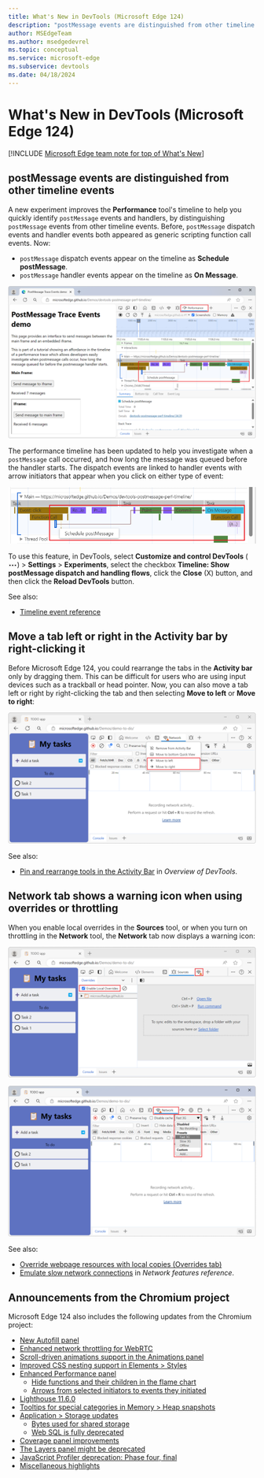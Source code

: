 ```yaml
---
title: What's New in DevTools (Microsoft Edge 124)
description: "postMessage events are distinguished from other timeline events. Move a tab left or right in the Activity bar by right-clicking it. Network tab shows a warning icon when using overrides or throttling. And more."
author: MSEdgeTeam
ms.author: msedgedevrel
ms.topic: conceptual
ms.service: microsoft-edge
ms.subservice: devtools
ms.date: 04/18/2024
---
```

# What's New in DevTools (Microsoft Edge 124)

[!INCLUDE [Microsoft Edge team note for top of What's New](../../includes/edge-whats-new-note.md)]


<!-- ====================================================================== -->
## postMessage events are distinguished from other timeline events

<!-- Subtitle: Easily investigate performance issues related to post messages across various threads in applications.  -->

A new experiment improves the **Performance** tool's timeline to help you quickly identify `postMessage` events and handlers, by distinguishing `postMessage` events from other timeline events.  Before, `postMessage` dispatch events and handler events both appeared as generic scripting function call events.  Now:
* `postMessage` dispatch events appear on the timeline as **Schedule postMessage**.
* `postMessage` handler events appear on the timeline as **On Message**.

!["Schedule postMessage" events and "On Message" events in the Performance tool](./devtools-124-images/post-message-events.png)

The performance timeline has been updated to help you investigate when a `postMessage` call occurred, and how long the message was queued before the handler starts.  The dispatch events are linked to handler events with arrow initiators that appear when you click on either type of event:

![Arrows linking dispatch events to handler events](./devtools-124-images/post-message-events-arrows.png)

To use this feature, in DevTools, select **Customize and control DevTools** (![the Customize and control DevTools icon](./devtools-124-images/customize-and-control-devtools-icon.png)) > **Settings** > **Experiments**, select the checkbox **Timeline: Show postMessage dispatch and handling flows**, click the **Close** (X) button, and then click the **Reload DevTools** button.

See also:
* [Timeline event reference](/microsoft-edge/devtools-guide-chromium/evaluate-performance/performance-reference)


<!-- ====================================================================== -->
## Move a tab left or right in the Activity bar by right-clicking it

<!-- Subtitle: Move the tabs in the Activity bar left or right by using the tab's context menu. -->

Before Microsoft Edge 124, you could rearrange the tabs in the **Activity bar** only by dragging them.  This can be difficult for users who are using input devices such as a trackball or head pointer.  Now, you can also move a tab left or right by right-clicking the tab and then selecting **Move to left** or **Move to right**:
<!-- todo: revise ui to **Move left** and **Move right**, then update text & png here -->

![The context menu from right-clicking a tool's tab on the Activity bar](./devtools-124-images/rearrange-tab.png)

See also:
* [Pin and rearrange tools in the Activity Bar](/microsoft-edge/devtools-guide-chromium/overview#pin-and-rearrange-tools-in-the-activity-bar) in _Overview of DevTools_.

<!-- todo: update png https://learn.microsoft.com/en-us/microsoft-edge/devtools-guide-chromium/about-tools-images/move-from-quickview-to-activitybar.png in section https://learn.microsoft.com/en-us/microsoft-edge/devtools-guide-chromium/about-tools#activity-bar-tools-vs-quick-view-tools -->

<!-- todo: in section https://learn.microsoft.com/en-us/microsoft-edge/devtools-guide-chromium/overview#pin-and-rearrange-tools-in-the-activity-bar state how to rearrange tool tabs within a toolbar -->

<!-- todo: update right-click menu in png https://learn.microsoft.com/en-us/microsoft-edge/devtools-guide-chromium/overview-images/remove-tool.png in section https://learn.microsoft.com/en-us/microsoft-edge/devtools-guide-chromium/overview#pin-and-rearrange-tools-in-the-activity-bar -->


<!-- ====================================================================== -->
## Network tab shows a warning icon when using overrides or throttling

<!-- Subtitle: Previously, this only worked in DevTools' legacy UI, but it's been fixed to work in the new UI now. -->

When you enable local overrides in the **Sources** tool, or when you turn on throttling in the **Network** tool, the **Network** tab now displays a warning icon:

![Network tool's tab showing a warning icon when local overrides are used](./devtools-124-images/network-warning-icon-overrides.png)

![Network tool's tab showing a warning icon when throttling is used](./devtools-124-images/network-warning-icon-throttling.png)

See also:
* [Override webpage resources with local copies (Overrides tab)](/microsoft-edge/devtools-guide-chromium/javascript/overrides)
* [Emulate slow network connections](/microsoft-edge/devtools-guide-chromium/network/reference#emulate-slow-network-connections) in _Network features reference_.


<!-- ====================================================================== -->
## Announcements from the Chromium project

Microsoft Edge 124 also includes the following updates from the Chromium project:

* [New Autofill panel](https://developer.chrome.com/blog/new-in-devtools-124#autofill)
* [Enhanced network throttling for WebRTC](https://developer.chrome.com/blog/new-in-devtools-124#throttling)
* [Scroll-driven animations support in the Animations panel](https://developer.chrome.com/blog/new-in-devtools-124#animations)
* [Improved CSS nesting support in Elements > Styles](https://developer.chrome.com/blog/new-in-devtools-124#nested-css)
* [Enhanced Performance panel](https://developer.chrome.com/blog/new-in-devtools-124#perf)
   * [Hide functions and their children in the flame chart](https://developer.chrome.com/blog/new-in-devtools-124#hide-func)
   * [Arrows from selected initiators to events they initiated](https://developer.chrome.com/blog/new-in-devtools-124#event-initiators)
* [Lighthouse 11.6.0](https://developer.chrome.com/blog/new-in-devtools-124#lighthouse)
* [Tooltips for special categories in Memory > Heap snapshots](https://developer.chrome.com/blog/new-in-devtools-124#heap)
* [Application > Storage updates](https://developer.chrome.com/blog/new-in-devtools-124#storage)
   * [Bytes used for shared storage](https://developer.chrome.com/blog/new-in-devtools-124#shared-storage-bytes)
   * [Web SQL is fully deprecated](https://developer.chrome.com/blog/new-in-devtools-124#web-sql)
* [Coverage panel improvements](https://developer.chrome.com/blog/new-in-devtools-124#coverage)
* [The Layers panel might be deprecated](https://developer.chrome.com/blog/new-in-devtools-124#layers)
* [JavaScript Profiler deprecation: Phase four, final](https://developer.chrome.com/blog/new-in-devtools-124#js-profiler)
* [Miscellaneous highlights](https://developer.chrome.com/blog/new-in-devtools-124#misc)
<!-- todo: maybe delete some links -->


<!-- ====================================================================== -->
<!-- uncomment if content is copied from developer.chrome.com to this page -->

<!-- > [!NOTE]
> Portions of this page are modifications based on work created and [shared by Google](https://developers.google.com/terms/site-policies) and used according to terms described in the [Creative Commons Attribution 4.0 International License](https://creativecommons.org/licenses/by/4.0).
> The original page for announcements from the Chromium project is [What's New in DevTools (Chrome 124)](https://developer.chrome.com/blog/new-in-devtools-124) and is authored by [Sofia Emelianova](https://developers.google.com/web/resources/contributors) (Senior Technical Writer working on Chrome DevTools at Google). -->


<!-- ====================================================================== -->
<!-- uncomment if content is copied from developer.chrome.com to this page -->

<!-- [![Creative Commons License](../../../../media/cc-logo/88x31.png)](https://creativecommons.org/licenses/by/4.0)
This work is licensed under a [Creative Commons Attribution 4.0 International License](https://creativecommons.org/licenses/by/4.0). -->

